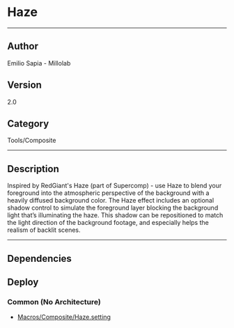 # Haze
___

## Author
Emilio Sapia - Millolab

## Version
2.0

## Category
Tools/Composite

___

## Description
<p>Inspired by RedGiant's Haze (part of Supercomp) - use Haze to blend your foreground into the atmospheric perspective of the background with a heavily diffused background color. The Haze effect includes an optional shadow control to simulate the foreground layer blocking the background light that’s illuminating the haze. This shadow can be repositioned to match the light direction of the background footage, and especially helps the realism of backlit scenes.</p>

___

## Dependencies

## Deploy

### Common (No Architecture)

<ul>
<li><a href="https://gitlab.com/WeSuckLess/Reactor/-/blob/master/Atoms/com.Millolab.Haze/Macros/Composite/Haze.setting?ref_type=heads">Macros/Composite/Haze.setting</a></li>
</ul>
